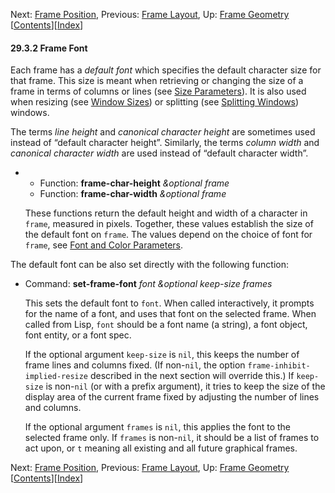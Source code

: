 

Next: [Frame Position](Frame-Position.html), Previous: [Frame Layout](Frame-Layout.html), Up: [Frame Geometry](Frame-Geometry.html)   \[[Contents](index.html#SEC_Contents "Table of contents")]\[[Index](Index.html "Index")]

#### 29.3.2 Frame Font

Each frame has a *default font* which specifies the default character size for that frame. This size is meant when retrieving or changing the size of a frame in terms of columns or lines (see [Size Parameters](Size-Parameters.html)). It is also used when resizing (see [Window Sizes](Window-Sizes.html)) or splitting (see [Splitting Windows](Splitting-Windows.html)) windows.

The terms *line height* and *canonical character height* are sometimes used instead of “default character height”. Similarly, the terms *column width* and *canonical character width* are used instead of “default character width”.

*   *   Function: **frame-char-height** *\&optional frame*
    *   Function: **frame-char-width** *\&optional frame*

    These functions return the default height and width of a character in `frame`, measured in pixels. Together, these values establish the size of the default font on `frame`. The values depend on the choice of font for `frame`, see [Font and Color Parameters](Font-and-Color-Parameters.html).

The default font can be also set directly with the following function:

*   Command: **set-frame-font** *font \&optional keep-size frames*

    This sets the default font to `font`. When called interactively, it prompts for the name of a font, and uses that font on the selected frame. When called from Lisp, `font` should be a font name (a string), a font object, font entity, or a font spec.

    If the optional argument `keep-size` is `nil`, this keeps the number of frame lines and columns fixed. (If non-`nil`, the option `frame-inhibit-implied-resize` described in the next section will override this.) If `keep-size` is non-`nil` (or with a prefix argument), it tries to keep the size of the display area of the current frame fixed by adjusting the number of lines and columns.

    If the optional argument `frames` is `nil`, this applies the font to the selected frame only. If `frames` is non-`nil`, it should be a list of frames to act upon, or `t` meaning all existing and all future graphical frames.

Next: [Frame Position](Frame-Position.html), Previous: [Frame Layout](Frame-Layout.html), Up: [Frame Geometry](Frame-Geometry.html)   \[[Contents](index.html#SEC_Contents "Table of contents")]\[[Index](Index.html "Index")]
